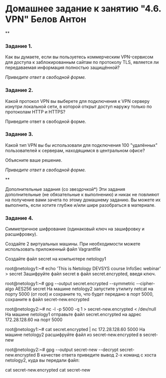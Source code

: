 # Домашнее задание к занятию "4.6. VPN" Белов Антон
**

### Задание 1.
Как вы думаете, если вы пользуетесь коммерческим VPN-сервисом для доступа к заблокированным сайтам по протоколу TLS, является ли передаваемая информация полностью защищённой?

*Приведите ответ в свободной форме.*

### Задание 2.
Какой протокол VPN вы выберете для подключения к VPN серверу изнутри локальной сети, в которой открыт доступ наружу только по протоколам HTTP и HTTPS?

Приведите ответ в свободной форме.

### Задание 3.
Какой тип VPN вы бы использовали для подключения 100 "удалённых" пользователей к серверам, находящимся в центральном офисе?

Объясните ваше решение.

*Приведите ответ в свободной форме.*

**

Дополнительные задания (со звездочкой*)
Эти задания дополнительные (не обязательные к выполнению) и никак не повлияют на получение вами зачета по этому домашнему заданию. Вы можете их выполнить, если хотите глубже и/или шире разобраться в материале.

### Задание 4.
Симметричное шифрование (одинаковый ключ на зашифровку и расшифровку).

Создайте 2 виртуальных машины. При необходимости можете использовать приложенный файл Vagrantfile

Создайте файл secret на компьютере netology1

root@netology1:~# echo 'This is Netology DEVSYS course InfoSec webinar' > secret
Зашифруйте файл secret в файл secret.encrypted, введя ключ.

root@netology1:~# gpg --output secret.encrypted --symmetric --cipher-algo AES256 secret
На машине netology2 запустите утилиту netcat на порту 5000 (от root) и сохраните то, что будет передано в порт 5000, сохраните в файл secret-new.encrypted

root@netology2:~# nc -l -p 5000 -q 1 > secret-new.encrypted < /dev/null
На машине netology1 отправьте файл secret.encrypted на адрес 172.28.128.60 на порт 5000

root@netology1:~# cat secret.encrypted | nc 172.28.128.60 5000
На машине netology2 расшифруйте файл из secret-new.encrypted в secret-new

root@netology2:~# gpg --output secret-new --decrypt secret-new.encrypted
В качестве ответа приведите вывод 2-х команд с хоста netology2, куда вы передали файл:

cat secret-new.encrypted
cat secret-new
